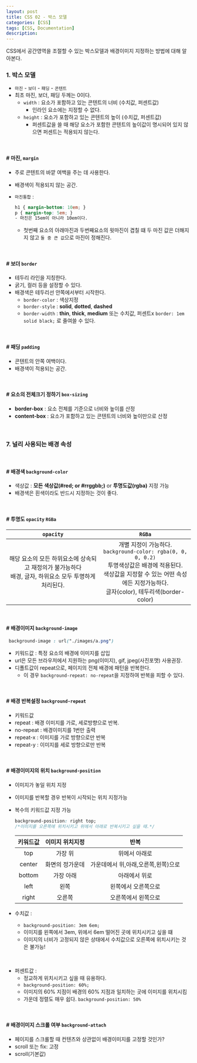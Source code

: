 ```yaml
---
layout: post
title: CSS 02 - 박스 모델
categories: [CSS]
tags: [CSS, Documentation]
description: 
---
```


CSS에서 공간영역을 조절할 수 있는 박스모델과 배경이미지 지정하는 방법에 대해 알아본다. 


### 1.  박스 모델

- `마진` - `보더` - `패딩` - `콘텐트`
- 최초 마진, 보더, 패딩 두께는 0이다. 
	- `width` : 요소가 포함하고 있는 콘텐트의 너비 (수치값, 퍼센트값)
		- 인라인 요소에는 지정할 수 없다.
	- `height` : 요소가 포함하고 있는 콘텐트의 높이 (수치값, 퍼센트값)
		- 퍼센트값을 쓸 때 해당 요소가 포함한 콘텐트의 높이값이 명시되어 있지 않으면 퍼센트는 적용되지 않는다.

<br>

#### # 마진, `margin`
- 주로 콘텐트의 바깥 여백을 주는 데 사용한다.
- 배경색이 적용되지 않는 공간. 
- `마진통합` : 

	```css
	h1 { margin-bottom: 10em; }
	p { margin-top: 5em; }
	- 마진은 15em이 아니라 10em이다.
	```
	
	- 첫번째 요소의 아래마진과 두번째요소의 윗마진이 겹칠 떄 두 마진 값은 더해지지 않고 `둘 중 큰 값`으로 마진이 정해진다. 

<br>

#### # 보더 `border`

- 테두리 라인을 지칭한다.
- 굵기, 컬러 등을 설정할 수 있다. 
- 배경색은 테두리선 안쪽에서부터 시작한다.
	- `border-color` : 색상지정
	- `border-style` : **solid**, **dotted**, **dashed**
	- `border-width` : **thin**, **thick**, **medium** 또는 수치값, 퍼센트x
	`border: 1em solid black;` 로 줄여쓸 수 있다.
 
<br>

#### # 패딩 `padding`

- 콘텐트의 안쪽 여백이다.
- 배경색이 적용되는 공간.

<br>

#### # 요소의 전체크기 정하기 `box-sizing`

- **border-box** : 요소 전체를 기준으로 너비와 높이를 산정
- **content-box** : 요소가 포함하고 있는 콘텐트의 너비와 높이만으로 산정

<br> 

### 7. 널리 사용되는 배경 속성 

<br>

#### # 배경색 `background-color`

- 색상값 : **모든 색상값(#red; or #rrggbb;)** or **투명도값(rgba)** 지정 가능
- 배경색은 흰색이라도 반드시 지정하는 것이 좋다.

<br>

#### # 투명도 `opacity` `RGBa` 

|`opacity`|`RGBa`|
|:-------:|:-----:|
|해당 요소의 모든 하위요소에 상속되고 재정의가 불가능하다<br>배경, 글자, 하위요소 모두 투명하게 처리된다.|개별 지정이 가능하다.<br>`background-color: rgba(0, 0, 0, 0.2)`<br>투명색상값은 배경에 적용된다.<br>색상값을 지정할 수 있는 어떤 속성에든 지정가능하다.<br>글자(color), 테두리색(border-color)|

<br>

#### # 배경이미지 `background-image`

```css
 background-image : url("./images/a.png")
```

- 키워드값 : 특정 요소의 배경에 이미지를 삽입
- url은 모든 브라우저에서 지원하는 png(이미지), gif, jpeg(사진포맷) 사용권장. 
- 디폴트값이 repeat으로, 페이지의 전체 배경에 패턴을 반복한다. 
	- 이 경우 `background-repeat: no-repeat`을 지정하여 반복을 피할 수 있다. 

<br>
	
#### # 배경 반복설정 `background-repeat`
- 키워드값
 - repeat : 배경 이미지를 가로, 세로방향으로 반복.
 - no-repeat : 배경이미지를 1번만 출력
 - repeat-x : 이미지를 가로 방향으로만 반복
 - repeat-y : 이미지를 세로 방향으로만 반복

<br>
	
#### # 배경이미지의 위치 `background-position`
- 이미지가 놓일 위치 지정
- 이미지를 반복할 경우 반복이 시작되는 위치 지정가능
- 복수의 키워드값 지정 가능

    ```css
    background-position: right top;
    /*이미지를 오른쪽에 위치시키고 위에서 아래로 반복시키고 싶을 때.*/
	```
	 
	|키워드값|이미지 위치지정|반복|
	|:-----:|:----:|:----:|
	|top|가장 위|위에서 아래로|
	|center|화면의 정가운데|가운데에서 위,아래,오른쪽,왼쪽)으로|
	|bottom|가장 아래|아래에서 위로|
	|left|왼쪽|왼쪽에서 오른쪽으로|
	|right|오른쪽|오른쪽에서 왼쪽으로|

- 수치값 : 
	- `background-position: 3em 6em;`
	- 이미지를 왼쪽에서 3em, 위에서 6em 떨어진 곳에 위치시키고 싶을 떄
	- 이미지의 너비가 고정되지 않은 상태에서 수치값으로 오른쪽에 위치시키는 것은 불가능!

<br>

- 퍼센트값 :
	- 정교하게 위치시키고 싶을 때 유용하다. 
	- `background-position: 60%;`
	- 이미지의 60% 지점이 배경의 60% 지점과 일치하는 곳에 이미지를 위치시킴
	- 가운데 정렬도 매우 쉽다. `background-position: 50%`

<br>
	
#### # 배경이미지 스크롤 여부 `background-attach`

- 페이지를 스크롤할 때 컨텐츠와 상관없이 배경이미지를 고정할 것인가?
- scroll 또는 fix: 고정
- scroll(기본값)

<br>
